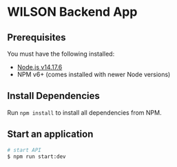# WILSON Backend App

## Prerequisites

You must have the following installed:

* [Node.js v14.17.6](https://nodejs.org/en/download/)
* NPM v6+ (comes installed with newer Node versions)

## Install Dependencies

Run `npm install` to install all dependencies from NPM.

## Start an application

```bash
# start API
$ npm run start:dev
```